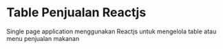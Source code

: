 # Table Penjualan Reactjs
Single page application menggunakan Reactjs untuk mengelola table atau menu penjualan makanan
